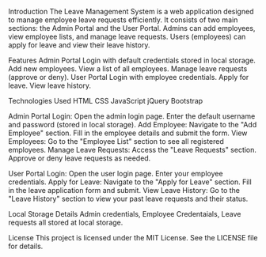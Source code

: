 Introduction
The Leave Management System is a web application designed to manage employee leave requests efficiently. 
It consists of two main sections: the Admin Portal and the User Portal. Admins can add employees, view employee lists, 
and manage leave requests. Users (employees) can apply for leave and view their leave history.

Features
Admin Portal
Login with default credentials stored in local storage.
Add new employees.
View a list of all employees.
Manage leave requests (approve or deny).
User Portal
Login with employee credentials.
Apply for leave.
View leave history.

Technologies Used
HTML
CSS
JavaScript
jQuery
Bootstrap

Admin Portal
Login:
Open the admin login page.
Enter the default username and password (stored in local storage).
Add Employee:
Navigate to the "Add Employee" section.
Fill in the employee details and submit the form.
View Employees:
Go to the "Employee List" section to see all registered employees.
Manage Leave Requests:
Access the "Leave Requests" section.
Approve or deny leave requests as needed.

User Portal
Login:
Open the user login page.
Enter your employee credentials.
Apply for Leave:
Navigate to the "Apply for Leave" section.
Fill in the leave application form and submit.
View Leave History:
Go to the "Leave History" section to view your past leave requests and their status.

Local Storage Details
Admin credentials, Employee Credentaials, Leave requests all stored at local storage.

License
This project is licensed under the MIT License. See the LICENSE file for details.

